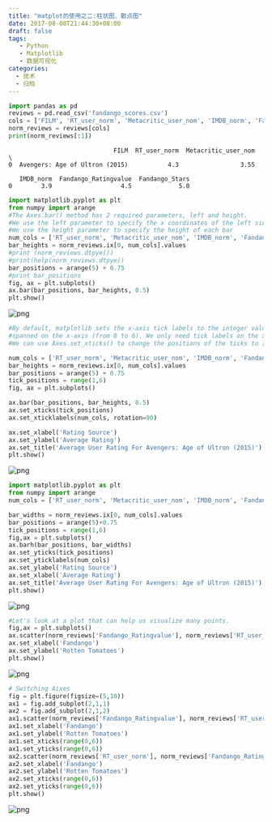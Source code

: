 ```yaml
---
title: "matplot的使用之二:柱状图、散点图"
date: 2017-08-08T21:44:30+08:00
draft: false
tags: 
   - Python
   - Matplotlib
   - 数据可视化
categories:
  - 技术
  - 归档
---
```


```python
import pandas as pd
reviews = pd.read_csv('fandango_scores.csv')
cols = ['FILM', 'RT_user_norm', 'Metacritic_user_nom', 'IMDB_norm', 'Fandango_Ratingvalue', 'Fandango_Stars']
norm_reviews = reviews[cols]
print(norm_reviews[:1])
```
<!--more-->

                                 FILM  RT_user_norm  Metacritic_user_nom  \
    0  Avengers: Age of Ultron (2015)           4.3                 3.55   
    
       IMDB_norm  Fandango_Ratingvalue  Fandango_Stars  
    0        3.9                   4.5             5.0  
    


```python
import matplotlib.pyplot as plt
from numpy import arange
#The Axes.bar() method has 2 required parameters, left and height. 
#We use the left parameter to specify the x coordinates of the left sides of the bar. 
#We use the height parameter to specify the height of each bar
num_cols = ['RT_user_norm', 'Metacritic_user_nom', 'IMDB_norm', 'Fandango_Ratingvalue', 'Fandango_Stars']
bar_heights = norm_reviews.ix[0, num_cols].values
#print (norm_reviews.dtpye())
#print(help(norm_reviews.dtpye))
bar_positions = arange(5) + 0.75
#print bar_positions
fig, ax = plt.subplots()
ax.bar(bar_positions, bar_heights, 0.5)
plt.show()
```


![png](../output_1_0.png)



```python
#By default, matplotlib sets the x-axis tick labels to the integer values the bars 
#spanned on the x-axis (from 0 to 6). We only need tick labels on the x-axis where the bars are positioned. 
#We can use Axes.set_xticks() to change the positions of the ticks to [1, 2, 3, 4, 5]:

num_cols = ['RT_user_norm', 'Metacritic_user_nom', 'IMDB_norm', 'Fandango_Ratingvalue', 'Fandango_Stars']
bar_heights = norm_reviews.ix[0, num_cols].values
bar_positions = arange(5) + 0.75
tick_positions = range(1,6)
fig, ax = plt.subplots()

ax.bar(bar_positions, bar_heights, 0.5)
ax.set_xticks(tick_positions)
ax.set_xticklabels(num_cols, rotation=90)

ax.set_xlabel('Rating Source')
ax.set_ylabel('Average Rating')
ax.set_title('Average User Rating For Avengers: Age of Ultron (2015)')
plt.show()
```


![png](../output_2_0.png)



```python
import matplotlib.pyplot as plt
from numpy import arange
num_cols = ['RT_user_norm', 'Metacritic_user_nom', 'IMDB_norm', 'Fandango_Ratingvalue', 'Fandango_Stars']

bar_widths = norm_reviews.ix[0, num_cols].values
bar_positions = arange(5)+0.75
tick_positions = range(1,6)
fig,ax = plt.subplots()
ax.barh(bar_positions, bar_widths)
ax.set_yticks(tick_positions)
ax.set_yticklabels(num_cols)
ax.set_ylabel('Rating Source')
ax.set_xlabel('Average Rating')
ax.set_title('Average User Rating For Avengers: Age of Ultron (2015)')
plt.show()
```


![png](../output_3_0.png)



```python
#Let's look at a plot that can help us visualize many points.
fig,ax = plt.subplots()
ax.scatter(norm_reviews['Fandango_Ratingvalue'], norm_reviews['RT_user_norm'])
ax.set_xlabel('Fandango')
ax.set_ylabel('Rotten Tomatoes')
plt.show()
```


![png](../output_4_0.png)



```python
# Switching Aixes
fig = plt.figure(figsize=(5,10))
ax1 = fig.add_subplot(2,1,1)
ax2 = fig.add_subplot(2,1,2)
ax1.scatter(norm_reviews['Fandango_Ratingvalue'], norm_reviews['RT_user_norm'],color='red')
ax1.set_xlabel('Fandango')
ax1.set_ylabel('Rotten Tomatoes')
ax1.set_xticks(range(0,6))
ax1.set_yticks(range(0,6))
ax2.scatter(norm_reviews['RT_user_norm'], norm_reviews['Fandango_Ratingvalue'])
ax2.set_xlabel('Fandango')
ax2.set_ylabel('Rotten Tomatoes')
ax2.set_xticks(range(0,6))
ax2.set_yticks(range(0,6))
plt.show()
```


![png](../output_5_0.png)



```python

```
